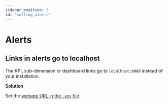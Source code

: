 ```yaml
---
sidebar_position: 5
id: 'setting_alerts'
---
```

# Alerts

## Links in alerts go to localhost

The KPI, sub-dimension or dashboard links go to `localhost:8080` instead of your installation.

**Solution**

Set the [webapp URL in the `.env` file](/Operator_Guides/Configuration/config-params.md#required-parameters).
